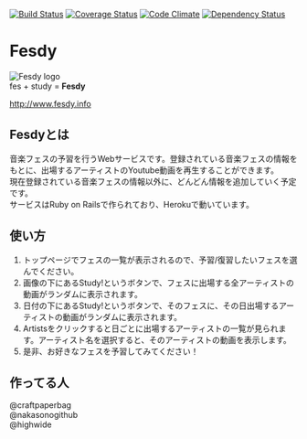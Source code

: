 [![Build Status](https://travis-ci.org/i-d-e-a-t/fesdy.svg?branch=logo)](https://travis-ci.org/i-d-e-a-t/fesdy)
[![Coverage Status](https://coveralls.io/repos/i-d-e-a-t/fesdy/badge.png)](https://coveralls.io/r/i-d-e-a-t/fesdy)
[![Code Climate](https://codeclimate.com/github/i-d-e-a-t/fesdy/badges/gpa.svg)](https://codeclimate.com/github/i-d-e-a-t/fesdy)
[![Dependency Status](https://gemnasium.com/i-d-e-a-t/fesdy.svg)](https://gemnasium.com/i-d-e-a-t/fesdy)

# Fesdy
![Fesdy logo](https://github.com/i-d-e-a-t/fesdy/app/assets/images/logo-mini.png)  
fes + study = **Fesdy**  

http://www.fesdy.info


## Fesdyとは
音楽フェスの予習を行うWebサービスです。登録されている音楽フェスの情報をもとに、出場するアーティストのYoutube動画を再生することができます。  
現在登録されている音楽フェスの情報以外に、どんどん情報を追加していく予定です。  
サービスはRuby on Railsで作られており、Herokuで動いています。

## 使い方
1. トップページでフェスの一覧が表示されるので、予習/復習したいフェスを選んでください。
1. 画像の下にあるStudy!というボタンで、フェスに出場する全アーティストの動画がランダムに表示されます。
1. 日付の下にあるStudy!というボタンで、そのフェスに、その日出場するアーティストの動画がランダムに表示されます。
1. Artistsをクリックすると日ごとに出場するアーティストの一覧が見られます。アーティスト名を選択すると、そのアーティストの動画を表示します。
1. 是非、お好きなフェスを予習してみてください！

## 作ってる人
@craftpaperbag  
@nakasonogithub  
@highwide
